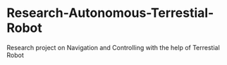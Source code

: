 # Research-Autonomous-Terrestial-Robot
Research project on Navigation and Controlling with the help of Terrestial Robot
